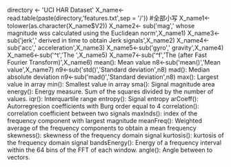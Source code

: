  directory <- 'UCI HAR Dataset'
  X_name<-read.table(paste(directory,'features.txt',sep = '/'))
  #全部小写
  X_name1<-tolower(as.character(X_name$V2))
  X_name2<- sub('mag',' whose magnitude wss calculated using the Euclidean  norm',X_name1)
  X_name3<- sub('jerk',' derived in time to obtain Jerk signals',X_name2)
  X_name4<-sub('acc',' acceleration',X_name3)
  X_name5<-sub('gyro',' gravity',X_name4)
  X_name6<-sub('^t','The ',X_name5)
  X_name7<-sub('^f','The (after Fast Fourier Transform)',X_name6)
  mean(): Mean value
  n8<-sub('mean()','Mean value',X_name7)
  n9<-sub('std()','Standard deviation',n8)
mad(): Median absolute deviation 
n9<-sub('mad()','Standard deviation',n8)
max(): Largest value in array
min(): Smallest value in array
sma(): Signal magnitude area
energy(): Energy measure. Sum of the squares divided by the number of values. 
iqr(): Interquartile range 
entropy(): Signal entropy
arCoeff(): Autorregresion coefficients with Burg order equal to 4
correlation(): correlation coefficient between two signals
maxInds(): index of the frequency component with largest magnitude
meanFreq(): Weighted average of the frequency components to obtain a mean frequency
skewness(): skewness of the frequency domain signal 
kurtosis(): kurtosis of the frequency domain signal 
bandsEnergy(): Energy of a frequency interval within the 64 bins of the FFT of each window.
angle(): Angle between to vectors.